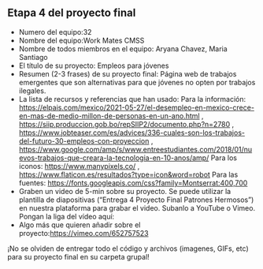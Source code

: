 ## Etapa 4 del proyecto final

- Numero del equipo:32
- Nombre del equipo:Work Mates CMSS
- Nombre de todos miembros en el equipo: Aryana Chavez, Maria Santiago 
- El título de su proyecto: Empleos para jóvenes
- Resumen (2-3 frases) de su proyecto final: Página web de trabajos emergentes que son alternativas para que jóvenes no opten por trabajos ilegales.
- La lista de recursos y referencias que han usado:
Para la información: https://elpais.com/mexico/2021-05-27/el-desempleo-en-mexico-crece-en-mas-de-medio-millon-de-personas-en-un-ano.html , https://siip.produccion.gob.bo/repSIIP2/documento.php?n=2780 , https://www.jobteaser.com/es/advices/336-cuales-son-los-trabajos-del-futuro-30-empleos-con-proyeccion , https://www.google.com/amp/s/www.entreestudiantes.com/2018/01/nuevos-trabajos-que-creara-la-tecnologia-en-10-anos/amp/
Para los iconos: https://www.manypixels.co/ , https://www.flaticon.es/resultados?type=icon&word=robot
Para las fuentes: https://fonts.googleapis.com/css?family=Montserrat:400,700
- Graben un video de 5-min sobre su proyecto. Se puede utilizar la plantilla de diapositivas (“Entrega 4 Proyecto Final Patrones Hermosos”) en nuestra plataforma para grabar el video. Subanlo a YouTube o Vimeo. Pongan la liga del vídeo aquí: 
- Algo más que quieren añadir sobre el proyecto:https://vimeo.com/652757523

¡No se olviden de entregar todo el código y archivos (imagenes, GIFs, etc) para su proyecto final en su carpeta grupal!
